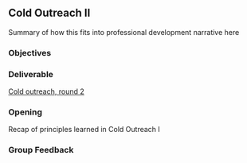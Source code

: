 ## Cold Outreach II

Summary of how this fits into professional development narrative here

### Objectives

### Deliverable
[Cold outreach, round 2](https://gist.github.com/ski-climb/8a6d77e9e3f06dac00203568f306d6c3)

### Opening
Recap of principles learned in Cold Outreach I

### Group Feedback

